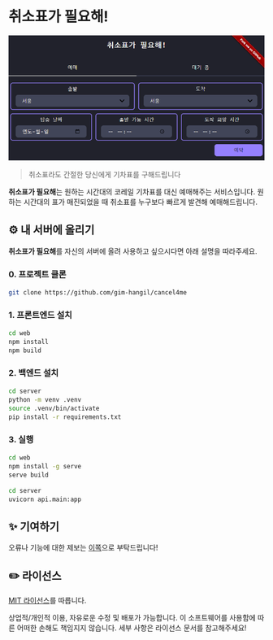 # 취소표가 필요해!

![Demo Screencapture](screencapture.png)

> 취소표라도 간절한 당신에게 기차표를 구해드립니다

**취소표가 필요해**는 원하는 시간대의 코레일 기차표를 대신 예매해주는
서비스입니다. 원하는 시간대의 표가 매진되었을 때 취소표를 누구보다 빠르게 발견해
예매해드립니다.

## :gear: 내 서버에 올리기

**취소표가 필요해**를 자신의 서버에 올려 사용하고 싶으시다면 아래 설명을
따라주세요.

### 0. 프로젝트 클론

```bash
git clone https://github.com/gim-hangil/cancel4me
```

### 1. 프론트엔드 설치

```bash
cd web
npm install
npm build
```

### 2. 백엔드 설치

```bash
cd server
python -m venv .venv
source .venv/bin/activate
pip install -r requirements.txt
```

### 3. 실행

```bash
cd web
npm install -g serve
serve build
```

```bash
cd server
uvicorn api.main:app
```

## :sparkles: 기여하기

오류나 기능에 대한 제보는 [이쪽](https://github.com/gim-hangil/cancel4me/issues)으로 부탁드립니다!

## :pencil2: 라이선스

[MIT 라이선스](LICENSE)를 따릅니다.

상업적/개인적 이용, 자유로운 수정 및 배포가 가능합니다. 이 소프트웨어를 사용함에
따른 어떠한 손해도 책임지지 않습니다. 세부 사항은 라이선스 문서를 참고해주세요!

